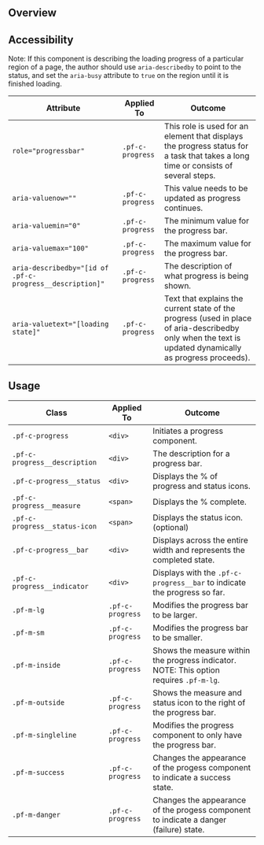 ## Overview

## Accessibility

Note: If this component is describing the loading progress of a particular region of a page, the author should use `aria-describedby` to point to the status, and set the `aria-busy` attribute to `true` on the region until it is finished loading. 

| Attribute | Applied To | Outcome |
| -- | -- | -- |
| `role="progressbar"` | `.pf-c-progress` |  This role is used for an element that displays the progress status for a task that takes a long time or consists of several steps. |
| `aria-valuenow=""` | `.pf-c-progress` |  This value needs to be updated as progress continues. |
| `aria-valuemin="0"` | `.pf-c-progress` |  The minimum value for the progress bar. |
| `aria-valuemax="100"` | `.pf-c-progress` |  The maximum value for the progress bar. |
| `aria-describedby="[id of .pf-c-progress__description]"` | `.pf-c-progress` |  The description of what progress is being shown. |
| `aria-valuetext="[loading state]"` | `.pf-c-progress` |  Text that explains the current state of the progress (used in place of aria-describedby only when the text is updated dynamically as progress proceeds). |


## Usage

| Class | Applied To | Outcome |
| -- | -- | -- |
| `.pf-c-progress` | `<div>` |  Initiates a progress component. |
| `.pf-c-progress__description` | `<div>` |  The description for a progress bar. |
| `.pf-c-progress__status` | `<div>` |  Displays the % of progress and status icons. |
| `.pf-c-progress__measure` | `<span>` |  Displays the % complete. |
| `.pf-c-progress__status-icon` | `<span>` |  Displays the status icon. (optional) |
| `.pf-c-progress__bar` | `<div>` |  Displays across the entire width and represents the completed state. |
| `.pf-c-progress__indicator` | `<div>` |  Displays with the `.pf-c-progress__bar` to indicate the progress so far. |
| `.pf-m-lg` | `.pf-c-progress` |  Modifies the progress bar to be larger. |
| `.pf-m-sm` | `.pf-c-progress` |  Modifies the progress bar to be smaller. |
| `.pf-m-inside` | `.pf-c-progress` |  Shows the measure within the progress indicator. NOTE: This option requires `.pf-m-lg`.|
| `.pf-m-outside` | `.pf-c-progress` |  Shows the measure and status icon to the right of the progress bar. |
| `.pf-m-singleline` | `.pf-c-progress` | Modifies the progress component to only have the progress bar. |
| `.pf-m-success` | `.pf-c-progress` |  Changes the appearance of the progess component to indicate a success state. |
| `.pf-m-danger` | `.pf-c-progress` |  Changes the appearance of the progess component to indicate a danger (failure) state. |
